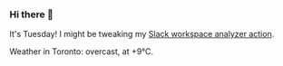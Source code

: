 ### Hi there :wave:

It's Tuesday! I might be tweaking my [Slack workspace analyzer action](https://github.com/bewuethr/slack-analyzer).

Weather in Toronto: overcast, at +9°C.
